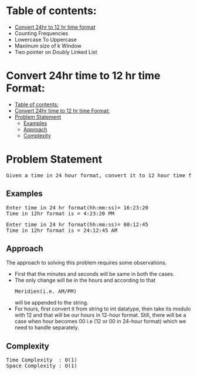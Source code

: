# Table of contents:

- [Convert 24hr to 12 hr time format](Convert-24hr-time-to-12-hr-time-Format)
- Counting Frequencies
- Lowercase To Uppercase
- Maximum size of k Window
- Two pointer on Doubly Linked List

# Convert 24hr time to 12 hr time Format:

- [Table of contents:](#table-of-contents)
- [Convert 24hr time to 12 hr time Format:](#convert-24hr-time-to-12-hr-time-format)
- [Problem Statement](#problem-statement)
  - [Examples](#examples)
  - [Approach](#approach)
  - [Complexity](#complexity)

# Problem Statement

<pre>
Given a time in 24 hour format, convert it to 12 hour time format.
</pre>

## Examples

<pre>
Enter time in 24 hr format(hh:mm:ss)= 16:23:20
Time in 12hr format is = 4:23:20 PM
</pre>
<pre>
Enter time in 24 hr format(hh:mm:ss)= 00:12:45
Time in 12hr format is = 24:12:45 AM
</pre>

## Approach

The approach to solving this problem requires some observations.

- First that the minutes and seconds will be same in both the cases.
- The only change will be in the hours and according to that <pre>Meridien(i.e. AM/PM)</pre> will be appended to the string.
- For hours, first convert it from string to int datatype, then take its modulo with 12 and that will be our hours in 12-hour format. Still, there will be a case when hour becomes 00 i.e (12 or 00 in 24-hour format) which we need to handle separately.

## Complexity

<pre>
Time Complexity  : O(1)
Space Complexity : O(1)
</pre>
